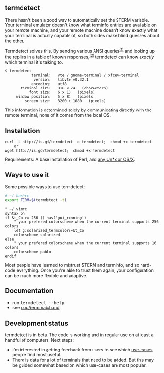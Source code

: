 ## termdetect

There hasn't been a good way to automatically set the $TERM variable.  Your terminal emulator doesn't know what terminfo entries are available on your remote machine, and your remote machine doesn't know exactly what your terminal is actually capable of, so both sides make blind guesses about the other.

Termdetect solves this.  By sending various ANSI queries<sup>[(1)](https://github.com/DeeNewcum/termdetect/blob/master/doc/termmatch.md#capability-names-tests)</sup> and looking up the replies in a table of known responses,<sup>[(2)](https://github.com/DeeNewcum/termdetect/blob/master/src/termmatch.src)</sup> termdetect can know *exactly* which terminal it's talking to.

    $ termdetect
                terminal:   vte / gnome-terminal / xfce4-terminal
                 version:   libvte v0.32.1
                encoding:   utf8
           terminal size:   318 x 74   (characters)
               font size:   6 x 13   (pixels)
         window position:   5 x 81   (pixels)
             screen size:   3200 x 1080   (pixels)

This information is determined solely by communicating directly with the remote terminal, none of it comes from the local OS.

## Installation

    curl -L http://is.gd/termdetect -o termdetect;  chmod +x termdetect
        or
    wget http://is.gd/termdetect;  chmod +x termdetect

Requirements: A base installation of Perl, and [any Un*x or OS/X](https://github.com/DeeNewcum/termdetect/blob/master/doc/tested_on.txt).

## Ways to use it

Some possible ways to use termdetect:

````bash
# ~/.bashrc
export TERM=$(termdetect -t)
````

````vim
" ~/.vimrc
syntax on
if &t_Co >= 256 || has('gui_running')
    " your prefered colorscheme when the current terminal supports 256 colors
    let g:solarized_termcolors=&t_Co
    colorscheme solarized
else
    " your prefered colorscheme when the current terminal supports 16 colors
    colorscheme pablo
endif
````

Most people have learned to mistrust $TERM and terminfo, and so hard-code everything.  Once you're able to trust them again, your configuration can be much more flexible and adaptive.

## Documentation

* run <tt>termdetect --help</tt>
* see [doc/termmatch.md](https://github.com/DeeNewcum/termdetect/blob/master/doc/termmatch.md)

## Development status

termdetect is in beta.  The code is working and in regular use on at least a handful of computers.  Next steps:

* I'm interested in getting feedback from users to see which [use-cases](https://github.com/DeeNewcum/termdetect/blob/master/doc/user_scenarios.md) people find most useful.
* There is data for a lot of terminals that need to be added.  But this may be guided somewhat based on which use-cases are most popular.


